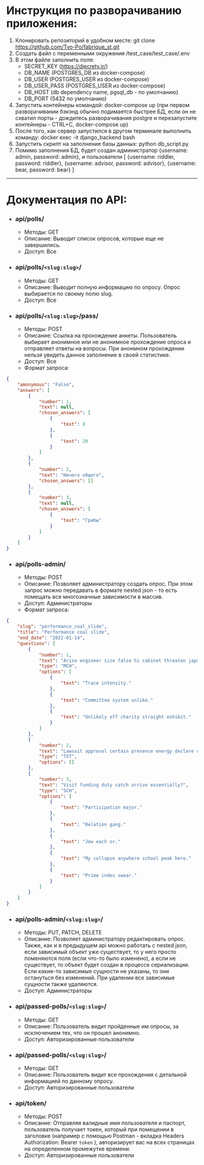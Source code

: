 # Инструкция по разворачиванию приложения: #
1. Клонировать репозиторий в удобном месте: git clone https://github.com/Tvo-Po/fabrique_st.git
2. Создать файл с переменными окружения /test_case/test_case/.env
3. В этом файле заполнить поля:
    * SECRET_KEY (https://djecrety.ir/)
    * DB_NAME (POSTGRES_DB из docker-compose)
    * DB_USER (POSTGRES_USER из docker-compose)
    * DB_USER_PASS (POSTGRES_USER из docker-compose)
    * DB_HOST (db dependency name, pgsql_db - по умолчанию)
    * DB_PORT (5432 по умолчанию)
4. Запустить контейнеры командой: docker-compose up (при первом разворачивании бэкэнд обычно подимается быстрее БД, если он не схватил порты - дождитесь разворачивания postgre и перезапустите контейнеры - CTRL+C, docker-compose up)
5. После того, как сервер запустился в другом терминале выполнить команду: docker exec -it django_backend bash
6. Запустить скрипт на заполнение базы данных: python db_script.py
7. Помимо заполнения БД, будет создан администратор {username: admin, password: admin}, и пользователи [ {username: riddler, password: riddler}, {username: advisor, password: advisor}, {username: bear, password: bear} ]
----------------------
# Документация по API: #
* ### api/polls/ ###
   * Методы: GET
   * Описание: Выводит список опросов, которые еще не завершились.
   * Доступ: Все
* ### api/polls/`<slug:slug>`/ ###
   * Методы: GET
   * Описание: Выводит полную информацию по опросу. Опрос выбирается по своему полю slug.
   * Доступ: Все
* ### api/polls/`<slug:slug>`/pass/ ###
   * Методы: POST
   * Описание: Ссылка на прохождение анкеты. Пользователь выбирает анонимное или не анонимное прохождение опроса и отправляет ответы на вопросы. При анонмном прохождении нельзя увидеть данное заполнение в своей статистике.
   * Доступ: Все
   * Формат запроса: 
```json
{
    "amonymous": "False",
    "answers": [
        {
            "number": 1,
            "text": null,
            "chosen_answers": [
                {
                    "text": 8
                },
                {
                    "text": 20
                }
            ]
        },
        {
            "number": 2,
            "text": "Ничего общего",
            "chosen_answers": []
        },
        {
            "number": 3,
            "text": null,
            "chosen_answers": [
                {
                    "text": "Грибы"
                }
            ]
        }
    ]
}
```

* ### api/polls-admin/ ###
   * Методы: POST
   * Описание: Позволяет администратору создать опрос. При этом запрос можно передавать в формате nested json - то есть помещать все многозначные зависимости в массив.
   * Доступ: Администраторы
   * Формат запроса: 
```json
{
    "slug": "performance_coal_slide",
    "title": "Performance coal slide",
    "end_date": "2022-01-14",
    "questions": [
        {
            "number": 1,
            "text": "Arise engineer size false hi cabinet threaten japanese invest suppose live off application wish join?",
            "type": "MCH",
            "options": [
                {
                    "text": "Trace intensity."
                },
                {
                    "text": "Committee system unlike."
                },
                {
                    "text": "Unlikely off charity straight exhibit."
                }
            ]
        },
        {
            "number": 2,
            "text": "Lawsuit approval certain presence energy declare union trace dramatically gear headline identify?",
            "type": "TXT",
            "options": []
        },
        {
            "number": 3,
            "text": "Visit funding duty catch arrive essentially?",
            "type": "SCH",
            "options": [
                {
                    "text": "Participation major."
                },
                {
                    "text": "Relation gang."
                },
                {
                    "text": "Jew each or."
                },
                {
                    "text": "My collapse anywhere school peak here."
                },
                {
                    "text": "Prime index swear."
                }
            ]
        }
    ]
}
```

* ### api/polls-admin/`<slug:slug>`/ ###
   * Методы: PUT, PATCH, DELETE
   * Описание: Позволяет администратору редактировать опрос. Также, как и в предыдущем api можно работать с nested json, если зависимый объект уже существует, то у него просто поменяются поля (если что-то было изменено), а если не существует, то объект будет создан в процессе сериализации. Если какие-то зависимые сущности не указаны, то они остануться без изменений. При удалении все зависимые сущности также удаляются.
   * Доступ: Администраторы

* ### api/passed-polls/`<slug:slug>`/ ###
   * Методы: GET
   * Описание: Пользователь видит пройденные им опросы, за исключением тех, что он прошел анонимно.
   * Доступ: Авторизированные пользователи

* ### api/passed-polls/`<slug:slug>`/ ###
   * Методы: GET
   * Описание: Пользователь видит все прохождения с детальной информацией по данному опросу.
   * Доступ: Авторизированные пользователи

* ### api/token/ ###
   * Методы: POST
   * Описание: Отправляя валидные имя пользователя и паспорт, пользователь получает токен, который при помещении в заголовке (например с помощью Postman - вкладка Headers Authorization: Bearer `token` ), авторизирует вас на всех страницах на определенном промежутке времени.
   * Доступ: Авторизированные пользователи
